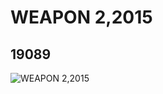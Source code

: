 # WEAPON 2,2015
## 19089
![WEAPON 2,2015](https://lc-www-live-s.legocdn.com/media/bricks/5/2/6102795.jpg)